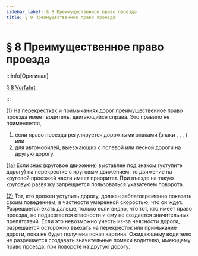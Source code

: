 ```yaml
---
sidebar_label: § 8 Преимущественное право проезда
title: § 8 Преимущественное право проезда
---
```


<VerifiedTranslationIcon />

# § 8 Преимущественное право проезда

:::info[Оригинал]

[§ 8 Vorfahrt](https://www.gesetze-im-internet.de/stvo_2013/__8.html)

:::


<span id="1">[(1)](#1)</span> На перекрестках и примыканиях дорог преимущественное право проезда имеет водитель, двигающийся справа. Это правило не применяется,
1. если право проезда регулируется дорожными знаками (знаки <TrafficSign sign="205" />, <TrafficSign sign="206" />, <TrafficSign sign="301" />, <TrafficSign sign="306" />) или
2. для автомобилей, выезжающих с полевой или лесной дороги на другую дорогу.


<span id="1a">[(1a)](#1a)</span> Если знак <TrafficSign sign="215" /> (круговое движение) выставлен под знаком <TrafficSign sign="205" /> (уступите дорогу) на перекрестке с
круговым движением, то движение на круговой проезжей части имеет приоритет. При въезде на такую
круговую развязку запрещается пользоваться указателем поворота.


<span id="2">[(2)](#2)</span> Тот, кто должен уступить дорогу, должен заблаговременно показать своим поведением, в частности
умеренной скоростью, что он ждет. Разрешается ехать дальше, только если видно, что тот, кто имеет
право проезда, не подвергается опасности и ему не создается значительных препятствий. Если это невозможно
учесть из-за неясности дороги, разрешается осторожно въехать на перекресток или примыкание дороги, пока не
будет получена ясная картина. Ожидающему водителю не разрешается создавать значительные помехи водителю, имеющему право проезда, при повороте на другую дорогу.
